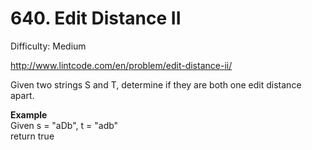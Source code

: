 # 640. Edit Distance II

Difficulty: Medium

http://www.lintcode.com/en/problem/edit-distance-ii/

Given two strings S and T, determine if they are both one edit distance apart.

**Example**  
Given s = "aDb", t = "adb"  
return true